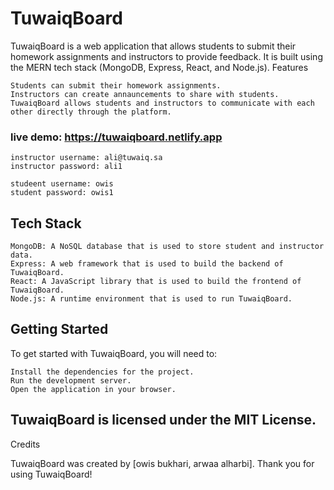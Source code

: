 # TuwaiqBoard

TuwaiqBoard is a web application that allows students to submit their homework assignments and instructors to provide feedback. It is built using the MERN tech stack (MongoDB, Express, React, and Node.js).
Features

    Students can submit their homework assignments.
    Instructors can create annauncements to share with students.
    TuwaiqBoard allows students and instructors to communicate with each other directly through the platform.

### live demo: https://tuwaiqboard.netlify.app
    instructor username: ali@tuwaiq.sa 
    instructor password: ali1

    studeent username: owis   
    student password: owis1

## Tech Stack

    MongoDB: A NoSQL database that is used to store student and instructor data.
    Express: A web framework that is used to build the backend of TuwaiqBoard.
    React: A JavaScript library that is used to build the frontend of TuwaiqBoard.
    Node.js: A runtime environment that is used to run TuwaiqBoard.

## Getting Started

To get started with TuwaiqBoard, you will need to:

    Install the dependencies for the project.
    Run the development server.
    Open the application in your browser.


## TuwaiqBoard is licensed under the MIT License.
Credits

TuwaiqBoard was created by [owis bukhari, arwaa alharbi].
Thank you for using TuwaiqBoard!
